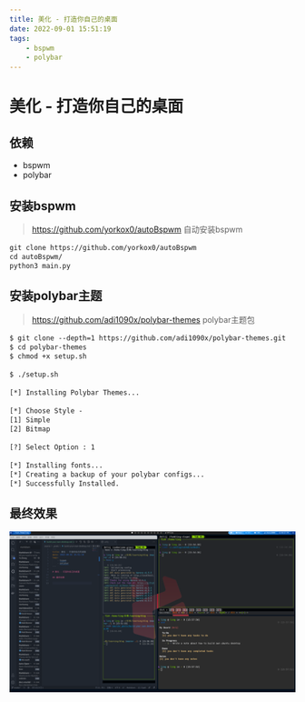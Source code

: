 ```yaml
---
title: 美化 - 打造你自己的桌面
date: 2022-09-01 15:51:19
tags:
    - bspwm
    - polybar
---
```


# 美化 - 打造你自己的桌面

## 依赖

- bspwm
- polybar

## 安装bspwm

> https://github.com/yorkox0/autoBspwm 自动安装bspwm

```shell
git clone https://github.com/yorkox0/autoBspwm
cd autoBspwm/
python3 main.py
```

## 安装polybar主题

> https://github.com/adi1090x/polybar-themes polybar主题包

```shell
$ git clone --depth=1 https://github.com/adi1090x/polybar-themes.git
$ cd polybar-themes
$ chmod +x setup.sh

$ ./setup.sh

[*] Installing Polybar Themes...

[*] Choose Style -
[1] Simple
[2] Bitmap

[?] Select Option : 1

[*] Installing fonts...
[*] Creating a backup of your polybar configs...
[*] Successfully Installed.
```

## 最终效果

![desktop](build-your-own-desktop/desktop.png)